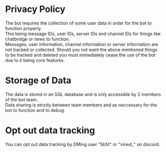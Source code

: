 # Privacy Policy
The bot requires the collection of some user data in order for the bot to function properly.  
This being message IDs, user IDs, server IDs and channel IDs for things like chatbridge or news to function.  
Messages, user information, channel information or server information are not tracked or collected.
Should you not want the above mentioned things to be tracked and deleted you must immediately cease the use of the bot due to it being core features.

# Storage of Data
The data is stored in an SQL database and is only accessible by 2 members of the bot team.  
Data sharing is strictly between team members and as neccessary for the bot to function and to debug.  

# Opt out data tracking
You can opt out data tracking by DMing user "5b5t" or "vined_" on discord.
